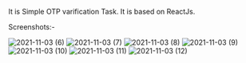 It is Simple OTP varification Task. It is based on ReactJs.

Screenshots:-

![2021-11-03 (6)](https://user-images.githubusercontent.com/89578075/140072826-884abfe6-40b0-443e-bed6-9900faac3ff1.png)
![2021-11-03 (7)](https://user-images.githubusercontent.com/89578075/140072833-61c414e1-cd37-4e66-ad1a-0e500b7cf4db.png)
![2021-11-03 (8)](https://user-images.githubusercontent.com/89578075/140072844-78540de2-3360-49e6-b14a-2d667f9ca654.png)
![2021-11-03 (9)](https://user-images.githubusercontent.com/89578075/140072865-ad8384f2-de1f-4f03-9ad2-5a297805d9dc.png)
![2021-11-03 (10)](https://user-images.githubusercontent.com/89578075/140072875-df6c3423-d200-4eda-abbc-d315c7256714.png)
![2021-11-03 (11)](https://user-images.githubusercontent.com/89578075/140072880-8637d137-9d6a-4fc0-889a-c257a43f184b.png)
![2021-11-03 (12)](https://user-images.githubusercontent.com/89578075/140072883-27f4a993-bfa5-4b9e-8f16-520bd63ab2da.png)

